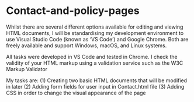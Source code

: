 # Contact-and-policy-pages
Whilst there are several different options available for editing and viewing HTML documents, I will be standardising
my development environment to use Visual Studio Code (known as ‘VS Code’) and Google Chrome. Both are freely
available and support Windows, macOS, and Linux systems. 

All tasks were developed in VS Code and tested in Chrome. I check the validity of your HTML
markup using a validation service such as the W3C Markup Validator

My tasks are:
(1) Creating two basic HTML documents that will be modified in later
(2) Adding form fields for user input in Contact.html file
(3) Adding CSS in order to change the visual appearance of the page
